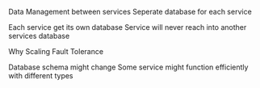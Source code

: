 Data Management between services
Seperate database for each service

Each service get its own database
Service will never reach into another services database


Why
Scaling
Fault Tolerance


Database schema might change
Some service might function efficiently with different types

 